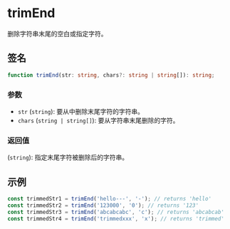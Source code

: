 # trimEnd

删除字符串末尾的空白或指定字符。

## 签名

```typescript
function trimEnd(str: string, chars?: string | string[]): string;
```

### 参数

- `str` (`string`): 要从中删除末尾字符的字符串。
- `chars` (`string | string[]`): 要从字符串末尾删除的字符。

### 返回值

(`string`): 指定末尾字符被删除后的字符串。

## 示例

```typescript
const trimmedStr1 = trimEnd('hello---', '-'); // returns 'hello'
const trimmedStr2 = trimEnd('123000', '0'); // returns '123'
const trimmedStr3 = trimEnd('abcabcabc', 'c'); // returns 'abcabcab'
const trimmedStr4 = trimEnd('trimmedxxx', 'x'); // returns 'trimmed'
```
